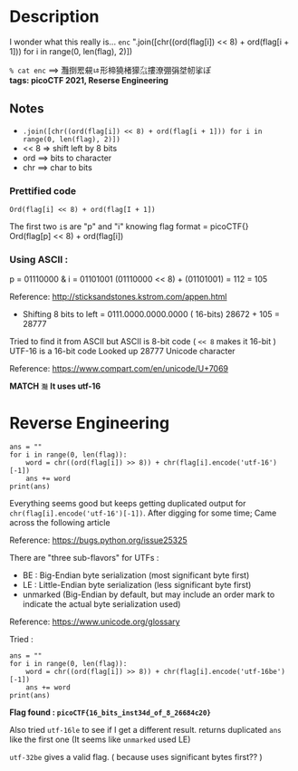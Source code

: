 # Description
I wonder what this really is... `enc` 
".join([chr((ord(flag[i]) << 8) + ord(flag[i + 1])) for i in range(0, len(flag), 2)])

`% cat enc` ==> 灩捯䍔䙻ㄶ形楴獟楮獴㌴摟潦弸弲㘶㠴挲ぽ <br>
**tags: picoCTF 2021, Reserse Engineering**



## Notes
- `.join([chr((ord(flag[i]) << 8) + ord(flag[i + 1])) for i in range(0, len(flag), 2)])`
- << 8 => shift left by 8 bits
- ord ==> bits to character
- chr ==> char to bits 



### Prettified code
```For I in range( 0, len(flag), 2)
Ord(flag[i] << 8) + ord(flag[I + 1])
```

The first two `i`s are "p" and "i" knowing flag format = picoCTF{} <br>
Ord(flag[p] << 8) + ord(flag[i])



### Using ASCII :
p = 01110000 & i = 01101001
(01110000 << 8) + (01101001)
= 112                    = 105

Reference: http://sticksandstones.kstrom.com/appen.html

- Shifting 8 bits to left = 0111.0000.0000.0000 ( 16-bits)
28672 + 105  = 28777

Tried to find it from ASCII but ASCII is 8-bit code ( `<< 8` makes it 16-bit ) <br>
UTF-16 is a 16-bit code
Looked up 28777 Unicode character

Reference: https://www.compart.com/en/unicode/U+7069

**MATCH** `灩`
**It uses utf-16**



# Reverse Engineering
```flag = "灩捯䍔䙻ㄶ形楴獟楮獴㌴摟潦弸弲㘶㠴挲ぽ"
ans = ""
for i in range(0, len(flag)):
    word = chr((ord(flag[i]) >> 8)) + chr(flag[i].encode('utf-16')[-1])
    ans += word
print(ans)
```

Everything seems good but keeps getting duplicated output for `chr(flag[i].encode('utf-16')[-1])`.
After digging for some time; Came across the following article

Reference: https://bugs.python.org/issue25325

There are "three sub-flavors" for UTFs :
- BE : Big-Endian byte serialization (most significant byte first)
- LE : Little-Endian byte serialization (less significant byte first)
- unmarked (Big-Endian by default, but may include an order mark to indicate the actual byte serialization used)

Reference: https://www.unicode.org/glossary

Tried :

```flag = "灩捯䍔䙻ㄶ形楴獟楮獴㌴摟潦弸弲㘶㠴挲ぽ"
ans = ""
for i in range(0, len(flag)):
    word = chr((ord(flag[i]) >> 8)) + chr(flag[i].encode('utf-16be')[-1])
    ans += word
print(ans)
```

**Flag found : `picoCTF{16_bits_inst34d_of_8_26684c20}`**

Also tried `utf-16le` to see if I get a different result.
returns duplicated `ans` like the first one (It seems like `unmarked` used LE)

`utf-32be` gives a valid flag. ( because uses significant bytes first?? )